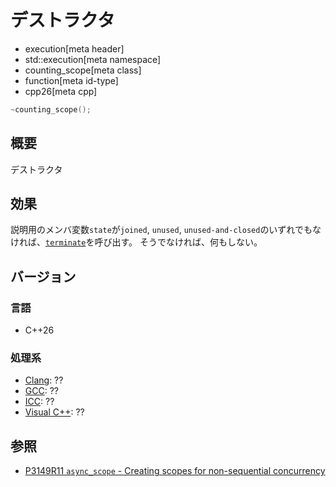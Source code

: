 # デストラクタ
* execution[meta header]
* std::execution[meta namespace]
* counting_scope[meta class]
* function[meta id-type]
* cpp26[meta cpp]

```cpp
~counting_scope();
```

## 概要
デストラクタ


## 効果
説明用のメンバ変数`state`が`joined`, `unused`, `unused-and-closed`のいずれでもなければ、[`terminate`](/reference/exception/terminate.md)を呼び出す。
そうでなければ、何もしない。


## バージョン
### 言語
- C++26

### 処理系
- [Clang](/implementation.md#clang): ??
- [GCC](/implementation.md#gcc): ??
- [ICC](/implementation.md#icc): ??
- [Visual C++](/implementation.md#visual_cpp): ??


## 参照
- [P3149R11 `async_scope` - Creating scopes for non-sequential concurrency](https://open-std.org/jtc1/sc22/wg21/docs/papers/2025/p3149r11.html)
